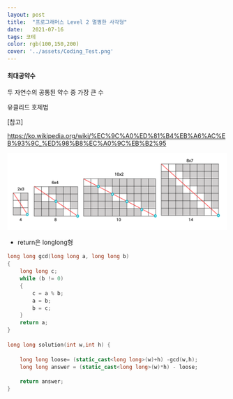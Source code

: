 ```yaml
---
layout: post
title:  "프로그래머스 Level 2 멀쩡한 사각형"
date:   2021-07-16
tags: 코테
color: rgb(100,150,200)
cover: '../assets/Coding_Test.png'
---
```



#### 최대공약수 

두 자연수의 공통된 약수 중 가장 큰 수

유클리드 호제법

[참고]

https://ko.wikipedia.org/wiki/%EC%9C%A0%ED%81%B4%EB%A6%AC%EB%93%9C_%ED%98%B8%EC%A0%9C%EB%B2%95



![gcdImg](https://github.com/DDusy/DDusy.github.io/blob/main/assets/gcd.PNG)

- return은 longlong형

```c++
long long gcd(long long a, long long b)
{
	long long c;
	while (b != 0)
	{
		c = a % b;
		a = b;
		b = c;
	}
	return a;
}

long long solution(int w,int h) {
    
    long long loose= (static_cast<long long>(w)+h) -gcd(w,h);
    long long answer = (static_cast<long long>(w)*h) - loose;
     
    return answer;
}
```

